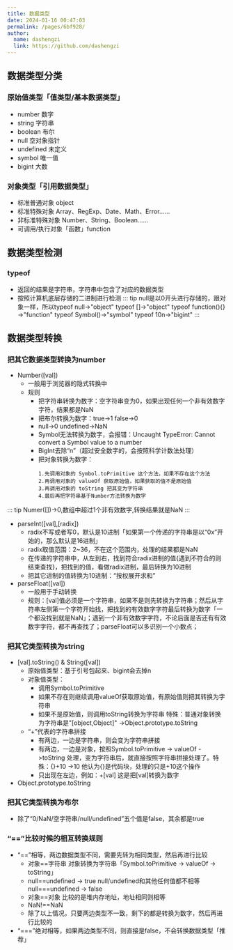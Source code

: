 ```yaml
---
title: 数据类型
date: 2024-01-16 00:47:03
permalink: /pages/6bf928/
author: 
  name: dashengzi
  link: https://github.com/dashengzi
---
```



## 数据类型分类
### 原始值类型「值类型/基本数据类型」
+ number 数字
+ string 字符串
+ boolean 布尔
+ null 空对象指针
+ undefined 未定义
+ symbol 唯一值
+ bigint 大数

### 对象类型「引用数据类型」
+ 标准普通对象 object
+ 标准特殊对象 Array、RegExp、Date、Math、Error……
+ 非标准特殊对象 Number、String、Boolean……
+ 可调用/执行对象「函数」function

## 数据类型检测
### typeof
+ 返回的结果是字符串，字符串中包含了对应的数据类型
+ 按照计算机底层存储的二进制进行检测
::: tip
null是以0开头进行存储的，跟对象一样，所以typeof null->"object"
typeof []->"object"  typeof function(){} ->"function"  typeof Symbol()->"symbol"
typeof 10n->"bigint"
:::

## 数据类型转换
### 把其它数据类型转换为number
+ Number([val])
  + 一般用于浏览器的隐式转换中
  + 规则
    + 把字符串转换为数字：空字符串变为0，如果出现任何一个非有效数字字符，结果都是NaN
    + 把布尔转换为数字：true->1  false->0
    + null->0  undefined->NaN
    + Symbol无法转换为数字，会报错：Uncaught TypeError: Cannot convert a Symbol value to a number
    + BigInt去除“n”（超过安全数字的，会按照科学计数法处理）
    + 把对象转换为数字：
      ```
      1.先调用对象的 Symbol.toPrimitive 这个方法，如果不存在这个方法
      2.再调用对象的 valueOf 获取原始值，如果获取的值不是原始值
      3.再调用对象的 toString 把其变为字符串
      4.最后再把字符串基于Number方法转换为数字
      ```  
::: tip
Numer([])->0,数组中超过1个非有效数字,转换结果就是NaN
:::
+ parseInt([val],[radix])
    + radix不写或者写0，默认是10进制「如果第一个传递的字符串是以“0x”开始的，那么默认是16进制」
    + radix取值范围：2~36，不在这个范围内，处理的结果都是NaN
    + 在传递的字符串中，从左到右，找到符合radix进制的值{遇到不符合的则结束查找}，把找到的值，看做radix进制，最后转换为10进制
    + 把其它进制的值转换为10进制：“按权展开求和”
+ parseFloat([val])
    + 一般用于手动转换
    + 规则：[val]值必须是一个字符串，如果不是则先转换为字符串；然后从字符串左侧第一个字符开始找，把找到的有效数字字符最后转换为数字「一个都没找到就是NaN」；遇到一个非有效数字字符，不论后面是否还有有效数字字符，都不再查找了；parseFloat可以多识别一个小数点；

### 把其它类型转换为string
+ [val].toString() & String([val])
    + 原始值类型：基于引号包起来、bigint会去掉n
    + 对象值类型：
        + 调用Symbol.toPrimitive
        + 如果不存在则继续调用valueOf获取原始值，有原始值则把其转换为字符串
        + 如果不是原始值，则调用toString转换为字符串
        特殊：普通对象转换为字符串是"[object,Object]" ->Object.prototype.toString
    + “+”代表的字符串拼接
        + 有两边，一边是字符串，则会变为字符串拼接
        + 有两边，一边是对象，按照Symbol.toPrimitive -> valueOf ->toString 处理，变为字符串后，就直接按照字符串拼接处理了。特殊：{}+10 ->10  他认为{}是代码块，处理的只是+10这个操作
        + 只出现在左边，例如：+[val] 这是把[val]转换为数字
+ Object.prototype.toString

### 把其它类型转换为布尔
+ 除了“0/NaN/空字符串/null/undefined”五个值是false，其余都是true

### “==”比较时候的相互转换规则
+ “==”相等，两边数据类型不同，需要先转为相同类型，然后再进行比较
    + 对象==字符串   对象转换为字符串「Symbol.toPrimitive -> valueOf -> toString」
    + null==undefined  -> true   null/undefined和其他任何值都不相等 null===undefined -> false
    + 对象==对象  比较的是堆内存地址，地址相同则相等
    + NaN!==NaN 
    + 除了以上情况，只要两边类型不一致，剩下的都是转换为数字，然后再进行比较的       
+ “===”绝对相等，如果两边类型不同，则直接是false，不会转换数据类型「推荐」





